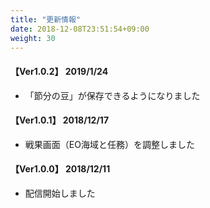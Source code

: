 ```yaml
---
title: "更新情報"
date: 2018-12-08T23:51:54+09:00
weight: 30
---
```


#### 【Ver1.0.2】 2019/1/24

* 「節分の豆」が保存できるようになりました

#### 【Ver1.0.1】 2018/12/17

* 戦果画面（EO海域と任務）を調整しました

#### 【Ver1.0.0】 2018/12/11

* 配信開始しました

